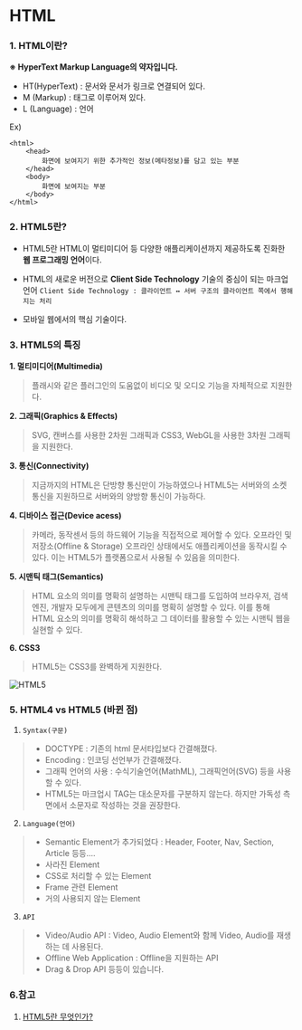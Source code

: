 # HTML

### 1. HTML이란?


**※ HyperText Markup Language의 약자입니다.**

- HT(HyperText) : 문서와 문서가 링크로 연결되어 있다.
- M (Markup) : 태그로 이루어져 있다.
- L (Language) : 언어

Ex)

```
<html>
    <head>
        화면에 보여지기 위한 추가적인 정보(메타정보)를 담고 있는 부분
    </head>
    <body>
        화면에 보여지는 부분
    </body>
</html>
```

### 2. HTML5란?

- HTML5란 HTML이 멀티미디어 등 다양한 애플리케이션까지 제공하도록 진화한 **웹 프로그래밍 언어**이다.

-  HTML의 새로운 버전으로 **Client Side Technology** 기술의 중심이 되는 마크업 언어
`Client Side Technology : 클라이언트 ↔ 서버 구조의 클라이언트 쪽에서 행해지는 처리`

- 모바일 웹에서의 핵심 기술이다.

### 3. HTML5의 특징

**1. 멀티미디어(Multimedia)**
> 플래시와 같은 플러그인의 도움없이 비디오 및 오디오 기능을 자체적으로 지원한다.

**2. 그래픽(Graphics & Effects)**
> SVG, 캔버스를 사용한 2차원 그래픽과 CSS3, WebGL을 사용한 3차원 그래픽을 지원한다.

**3. 통신(Connectivity)**
> 지금까지의 HTML은 단방향 통신만이 가능하였으나 HTML5는 서버와의 소켓 통신을 지원하므로 서버와의 양방향 통신이 가능하다.

**4. 디바이스 접근(Device acess)**
> 카메라, 동작센서 등의 하드웨어 기능을 직접적으로 제어할 수 있다.
오프라인 및 저장소(Offline & Storage)
오프라인 상태에서도 애플리케이션을 동작시킬 수 있다. 이는 HTML5가 플랫폼으로서 사용될 수 있음을 의미한다.

**5. 시맨틱 태그(Semantics)**
> HTML 요소의 의미를 명확히 설명하는 시맨틱 태그를 도입하여 브라우저, 검색엔진, 개발자 모두에게 콘텐츠의 의미를 명확히 설명할 수 있다. 이를 통해 HTML 요소의 의미를 명확히 해석하고 그 데이터를 활용할 수 있는 시맨틱 웹을 실현할 수 있다.

**6. CSS3**
> HTML5는 CSS3를 완벽하게 지원한다.

![HTML5](https://t1.daumcdn.net/cfile/tistory/995A3F425AEFFD6B09)

### 5. HTML4 vs HTML5 (바뀐 점)

1. `Syntax(구문)`
> - DOCTYPE : 기존의 html 문서타입보다 간결해졌다.
> - Encoding : 인코딩 선언부가 간결해졌다.
> - 그래픽 언어의 사용 : 수식기술언어(MathML), 그래픽언어(SVG) 등을 사용할 수 있다.
> - HTML5는 마크업시 TAG는 대소문자를 구분하지 않는다. 하지만 가독성 측면에서 소문자로 작성하는 것을 권장한다.

2. `Language(언어)`
> - Semantic Element가 추가되었다 : Header, Footer, Nav, Section, Article 등등....
> - 사라진 Element
> - CSS로 처리할 수 있는 Element
> - Frame 관련 Element
> - 거의 사용되지 않는 Element

3. `API`
> - Video/Audio API : Video, Audio Element와 함께 Video, Audio를 재생하는 데 사용된다.
> - Offline Web Application : Offline을 지원하는 API
> - Drag & Drop API 등등이 있습니다.

### 6.참고

1. [HTML5란 무엇인가?](https://webclub.tistory.com/491)